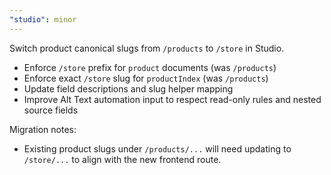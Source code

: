 ```yaml
---
"studio": minor
---
```


Switch product canonical slugs from `/products` to `/store` in Studio.

- Enforce `/store` prefix for `product` documents (was `/products`)
- Enforce exact `/store` slug for `productIndex` (was `/products`)
- Update field descriptions and slug helper mapping
- Improve Alt Text automation input to respect read-only rules and nested source fields

Migration notes:

- Existing product slugs under `/products/...` will need updating to `/store/...` to align with the new frontend route.
